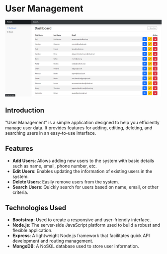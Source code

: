# User Management

![Alt text](./user-management-img.jpg)

## Introduction
"User Management" is a simple application designed to help you efficiently manage user data. It provides features for adding, editing, deleting, and searching users in an easy-to-use interface.

## Features
- **Add Users**: Allows adding new users to the system with basic details such as name, email, phone number, etc.
- **Edit Users**: Enables updating the information of existing users in the system.
- **Delete Users**: Easily remove users from the system.
- **Search Users**: Quickly search for users based on name, email, or other criteria.

## Technologies Used
- **Bootstrap**: Used to create a responsive and user-friendly interface.
- **Node.js**: The server-side JavaScript platform used to build a robust and flexible application.
- **Express**: A lightweight Node.js framework that facilitates quick API development and routing management.
- **MongoDB**: A NoSQL database used to store user information.

